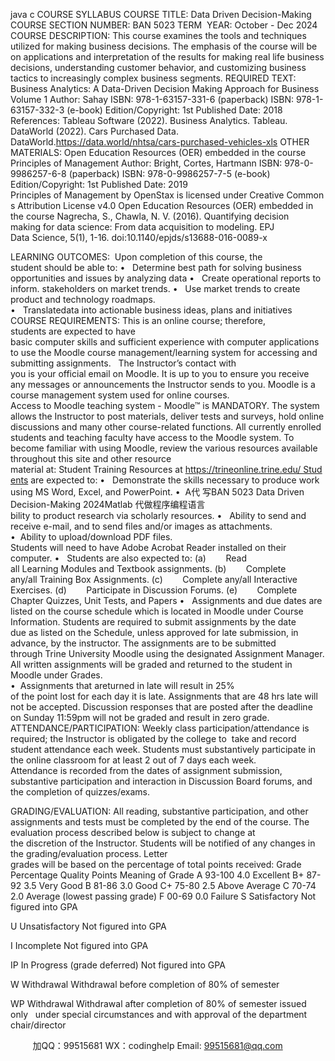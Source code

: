 java c
COURSE SYLLABUS
COURSE TITLE: Data Driven Decision-Making
COURSE  SECTION NUMBER: BAN 5023
TERM  YEAR: October - Dec 2024
COURSE DESCRIPTION: This course examines the tools and techniques utilized for making business
decisions. The emphasis of the course will be on applications and interpretation of the results for making real life business decisions, understanding customer behavior, and customizing business tactics to increasingly complex business segments.
REQUIRED TEXT:
Business Analytics: A Data-Driven Decision Making Approach for Business Volume 1 Author: Sahay
ISBN: 978-1-63157-331-6 (paperback) ISBN: 978-1-63157-332-3 (e-book)
Edition/Copyright: 1st Published Date: 2018
References:
Tableau Software (2022). Business Analytics. Tableau.
DataWorld (2022). Cars Purchased Data. DataWorld.https://data.world/nhtsa/cars-purchased-vehicles-xls
OTHER MATERIALS:
Open Education Resources (OER) embedded in the course
Principles of Management
Author: Bright, Cortes,  Hartmann
ISBN: 978-0-9986257-6-8 (paperback) ISBN: 978-0-9986257-7-5 (e-book)
Edition/Copyright: 1st Published Date: 2019
Principles of Management by OpenStax is licensed under Creative Commons Attribution License v4.0
Open Education Resources (OER) embedded in the course
Nagrecha, S.,  Chawla, N. V. (2016). Quantifying decision making for data science: From data acquisition to modeling. EPJ Data Science, 5(1), 1-16. doi:10.1140/epjds/s13688-016-0089-x


LEARNING OUTCOMES:  Upon completion of this course, the student should be able to:
•   Determine best path for solving business opportunities and issues by analyzing data
•   Create operational reports to inform. stakeholders on market trends.
•   Use market trends to create product and technology roadmaps.
•   Translatedata into actionable business ideas, plans and initiatives
COURSE REQUIREMENTS:
This is an online course; therefore, students are expected to have basic computer skills and sufficient experience with computer applications to use the Moodle course management/learning system for accessing and submitting assignments.   The Instructor’s contact with you is your official email on Moodle. It is up to you to ensure you receive any messages or announcements the Instructor sends to you. Moodle is a course management system used for online courses. Access to Moodle teaching system - Moodle™ is MANDATORY. The system allows the Instructor to post materials, deliver tests and surveys, hold online discussions and many other course-related functions. All currently enrolled students and teaching faculty have access to the Moodle system. To become familiar with using Moodle, review the various resources available throughout this site and other resource material at: Student Training Resources at https://trineonline.trine.edu/ Students are expected to:
•   Demonstrate the skills necessary to produce work using MS Word, Excel, and PowerPoint.
•  A代 写BAN 5023 Data Driven Decision-Making 2024Matlab
代做程序编程语言bility to product research via scholarly resources.
•   Ability to send and receive e-mail, and to send files and/or images as attachments.
•  Ability to upload/download PDF files. Students will need to have Adobe Acrobat Reader installed on their computer.
•   Students are also expected to:
(a)        Read all Learning Modules and Textbook assignments.
(b)        Complete any/all Training Box Assignments.
(c)        Complete any/all Interactive Exercises.
(d)        Participate in Discussion Forums.
(e)        Complete Chapter Quizzes, Unit Tests, and Papers
•   Assignments and due dates are listed on the course schedule which is located in Moodle under Course Information. Students are required to submit assignments by the date due as listed on the Schedule, unless approved for late submission, in advance, by the instructor. The assignments are to be submitted through Trine University Moodle using the designated
Assignment Manager. All written assignments will be graded and returned to the student in Moodle under Grades.
•  Assignments that areturned in late will result in 25% of the point lost for each day it is late.
Assignments that are 48 hrs late will not be accepted. Discussion responses that are posted after the deadline on Sunday 11:59pm will not be graded and result in zero grade.
ATTENDANCE/PARTICIPATION:
Weekly class participation/attendance is required; the Instructor is obligated by the college to  take and record student attendance each week. Students must substantively participate in the online classroom for at least 2 out of 7 days each week. Attendance is recorded from the dates of assignment submission, substantive participation and interaction in Discussion Board forums, and the completion of quizzes/exams.


GRADING/EVALUATION:
All reading, substantive participation, and other assignments and tests must be completed by the end of the course. The evaluation process described below is subject to change at the discretion of the Instructor. Students will be notified of any changes in the grading/evaluation process. Letter grades will be based on the percentage of total points received:
Grade
Percentage
Quality Points
Meaning of Grade
A
93-100
4.0
Excellent
B+
87-92
3.5
Very Good
B
81-86
3.0
Good
C+
75-80
2.5
Above Average
C
70-74
2.0
Average (lowest passing grade)
F
00-69
0.0
Failure
S
Satisfactory
Not figured into GPA

U
Unsatisfactory
Not figured into GPA

I
Incomplete
Not figured into GPA

IP
In Progress (grade deferred)
Not figured into GPA

W
Withdrawal
Withdrawal before
completion of 80% of semester

WP
Withdrawal
Withdrawal after
completion of 80% of semester issued only   under special
circumstances and with
approval of the department
chair/director




         
加QQ：99515681  WX：codinghelp  Email: 99515681@qq.com
